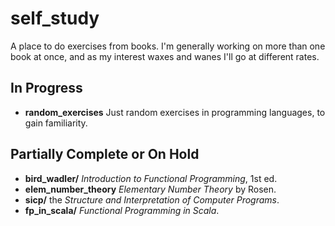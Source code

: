 # self_study
A place to do exercises from books.  I'm generally working
on more than one book at once, and as my interest waxes and wanes
I'll go at different rates.  

## In Progress

 + **random_exercises** Just random exercises in programming languages, to gain familiarity.

## Partially Complete or On Hold

 + **bird_wadler/** _Introduction to Functional Programming_, 1st ed.
 + **elem_number_theory** _Elementary Number Theory_ by Rosen.
 + **sicp/** the _Structure and Interpretation of Computer Programs_.
 + **fp_in_scala/** _Functional Programming in Scala_.

